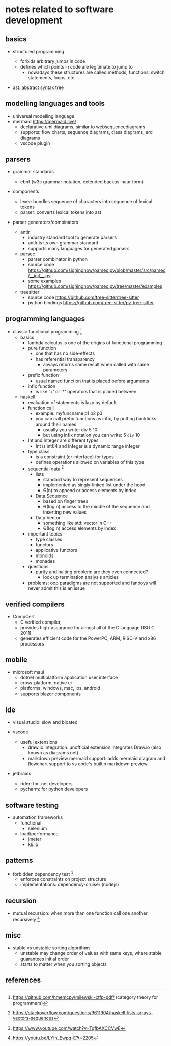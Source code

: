 # notes related to software development

## basics

- structured programming
  - forbids arbitrary jumps in code
  - defines which points in code are legitimate to jump to
    - nowadays these structures are called methods, functions, switch statements, loops, etc.

- ast: abstract syntax tree


## modelling languages and tools

- universal modelling language
- mermaid https://mermaid.live/
  - declarative uml diagrams, similar to websequencediagrams
  - supports: flow charts, sequence diagrams, class diagrams, erd diagrams
  - vscode plugin


## parsers

- grammar standards
    - ebnf (w3c grammar notation, extended backus–naur form)

- components
  - lexer: bundles sequence of characters into sequence of lexical tokens
  - parser: converts lexical tokens into ast

- parser generators/combinators
  - antlr
    - industry standard tool to generate parsers
    - antlr is its own grammar standard
    - supports many languages for generated parsers
  - parsec
    - parser combinator in python
    - source code https://github.com/sighingnow/parsec.py/blob/master/src/parsec/__init__.py
    - some examples https://github.com/sighingnow/parsec.py/tree/master/examples
  - treesitter 
    - source code https://github.com/tree-sitter/tree-sitter
    - python bindings https://github.com/tree-sitter/py-tree-sitter


## programming languages

- classic functional programming [^1]
  - basics
    - lambda calculus is one of the origins of functional programming
    - pure function
      - one that has no side-effects
      - has referential transparency
        - always returns same result when called with same parameters
    - prefix function
      - usual named function that is placed before arguments
    - infix function
      - is like '+' or '*' operators that is placed between 
  - haskell
    - evaluation of statements is lazy by default
    - function call
      - example: myfuncname p1 p2 p3
      - you can call prefix functions as infix, by putting backticks around their names
        - usually you write: div 5 10
        - but using infix notation you can write: 5 `div` 10
    - Int and Integer are different types
      - Int is int64 and Integer is a dynamic range integer
    - type class
      - is a constraint (or interface) for types
      - defines operations allowed on variables of this type
    - sequential data [^2]
      - lists
        - standard way to represent sequences
        - implemented as singly-linked list under the hood
        - ϴ(n) to append or access elements by index
      - Data.Sequence 
        - based on finger trees
        - ϴ(log n) access to the middle of the sequence and inserting new values
      - Data.Vector
        - something like std::vector in C++
        - ϴ(log n) access elements by index
    - important topics
      - type classes
      - functors
      - applicative functors
      - monoids
      - monades
    - questions
      - purity and halting problem: are they even connected?
        - look up termination analysis articles
    - problems: oop paradigms are not supported and fanboys will never admit this is an issue


      

## verified compilers

- CompCert 
  - C verified compiler, 
  - provides high-assurance for almost all of the C language (ISO C 2011)
  - generates efficient code for the PowerPC, ARM, RISC-V and x86 processors


## mobile

- microsoft maui
  - dotnet multiplatform application user interface
  - cross-platform, native ui
  - platforms: windows, mac, ios, android
  - supports blazor components


## ide

- visual studio: slow and bloated
- vscode
  - useful extensions
    - draw.io integration: unofficial extension integrates Draw.io (also known as diagrams.net)
    - markdown preview mermaid support: adds mermaid diagram and flowchart support to vs code's builtin markdown preview

- jetbrains
  - rider: for .net developers
  - pycharm: for python developers


## software testing

- automation frameworks
  - functional
    - selenium
  - load/performance
    - jmeter
    - k6.io


## patterns

- forbidden dependency test [^3]
  - enforces constraints on project structure
  - implementations: dependency-cruiser (nodejs)


## recursion

- mutual recursion: when more than one function call one another recursively [^4]


## misc

- stable vs unstable sorting algorithms
  - unstable may change order of values with same keys, where stable guarantees initial order
  - starts to matter when you sorting objects


## references

[^1]: https://github.com/hmemcpy/milewski-ctfp-pdf/ (category theory for programmers)
[^2]: https://stackoverflow.com/questions/9611904/haskell-lists-arrays-vectors-sequences
[^3]: https://www.youtube.com/watch?v=TqfbAXCCVwE
[^4]: https://youtu.be/LYIn_Ewpq-E?t=2205
